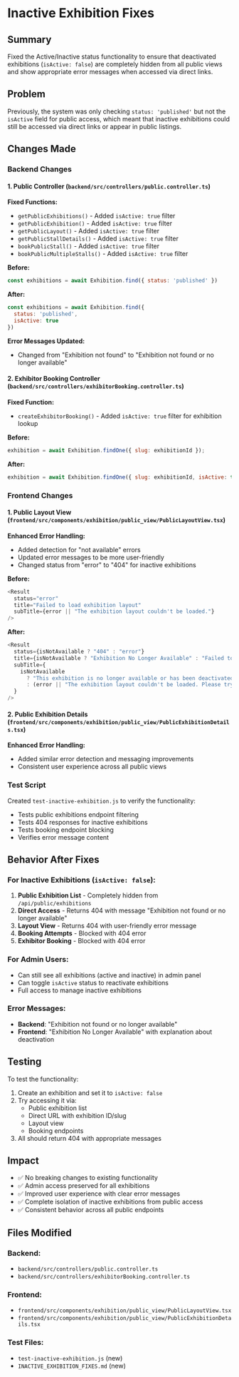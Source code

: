 # Inactive Exhibition Fixes

## Summary

Fixed the Active/Inactive status functionality to ensure that deactivated exhibitions (`isActive: false`) are completely hidden from all public views and show appropriate error messages when accessed via direct links.

## Problem

Previously, the system was only checking `status: 'published'` but not the `isActive` field for public access, which meant that inactive exhibitions could still be accessed via direct links or appear in public listings.

## Changes Made

### Backend Changes

#### 1. Public Controller (`backend/src/controllers/public.controller.ts`)

**Fixed Functions:**
- `getPublicExhibitions()` - Added `isActive: true` filter
- `getPublicExhibition()` - Added `isActive: true` filter  
- `getPublicLayout()` - Added `isActive: true` filter
- `getPublicStallDetails()` - Added `isActive: true` filter
- `bookPublicStall()` - Added `isActive: true` filter
- `bookPublicMultipleStalls()` - Added `isActive: true` filter

**Before:**
```javascript
const exhibitions = await Exhibition.find({ status: 'published' })
```

**After:**
```javascript
const exhibitions = await Exhibition.find({ 
  status: 'published',
  isActive: true 
})
```

**Error Messages Updated:**
- Changed from "Exhibition not found" to "Exhibition not found or no longer available"

#### 2. Exhibitor Booking Controller (`backend/src/controllers/exhibitorBooking.controller.ts`)

**Fixed Function:**
- `createExhibitorBooking()` - Added `isActive: true` filter for exhibition lookup

**Before:**
```javascript
exhibition = await Exhibition.findOne({ slug: exhibitionId });
```

**After:**
```javascript
exhibition = await Exhibition.findOne({ slug: exhibitionId, isActive: true });
```

### Frontend Changes

#### 1. Public Layout View (`frontend/src/components/exhibition/public_view/PublicLayoutView.tsx`)

**Enhanced Error Handling:**
- Added detection for "not available" errors
- Updated error messages to be more user-friendly
- Changed status from "error" to "404" for inactive exhibitions

**Before:**
```javascript
<Result
  status="error"
  title="Failed to load exhibition layout"
  subTitle={error || "The exhibition layout couldn't be loaded."}
/>
```

**After:**
```javascript
<Result
  status={isNotAvailable ? "404" : "error"}
  title={isNotAvailable ? "Exhibition No Longer Available" : "Failed to Load Exhibition"}
  subTitle={
    isNotAvailable 
      ? "This exhibition is no longer available or has been deactivated. It may have been removed by the organizer."
      : (error || "The exhibition layout couldn't be loaded. Please try again later.")
  }
/>
```

#### 2. Public Exhibition Details (`frontend/src/components/exhibition/public_view/PublicExhibitionDetails.tsx`)

**Enhanced Error Handling:**
- Added similar error detection and messaging improvements
- Consistent user experience across all public views

### Test Script

Created `test-inactive-exhibition.js` to verify the functionality:
- Tests public exhibitions endpoint filtering
- Tests 404 responses for inactive exhibitions
- Tests booking endpoint blocking
- Verifies error message content

## Behavior After Fixes

### For Inactive Exhibitions (`isActive: false`):

1. **Public Exhibition List** - Completely hidden from `/api/public/exhibitions`
2. **Direct Access** - Returns 404 with message "Exhibition not found or no longer available"
3. **Layout View** - Returns 404 with user-friendly error message
4. **Booking Attempts** - Blocked with 404 error
5. **Exhibitor Booking** - Blocked with 404 error

### For Admin Users:

- Can still see all exhibitions (active and inactive) in admin panel
- Can toggle `isActive` status to reactivate exhibitions
- Full access to manage inactive exhibitions

### Error Messages:

- **Backend**: "Exhibition not found or no longer available"
- **Frontend**: "Exhibition No Longer Available" with explanation about deactivation

## Testing

To test the functionality:

1. Create an exhibition and set it to `isActive: false`
2. Try accessing it via:
   - Public exhibition list
   - Direct URL with exhibition ID/slug
   - Layout view
   - Booking endpoints
3. All should return 404 with appropriate messages

## Impact

- ✅ No breaking changes to existing functionality
- ✅ Admin access preserved for all exhibitions
- ✅ Improved user experience with clear error messages
- ✅ Complete isolation of inactive exhibitions from public access
- ✅ Consistent behavior across all public endpoints

## Files Modified

### Backend:
- `backend/src/controllers/public.controller.ts`
- `backend/src/controllers/exhibitorBooking.controller.ts`

### Frontend:
- `frontend/src/components/exhibition/public_view/PublicLayoutView.tsx`
- `frontend/src/components/exhibition/public_view/PublicExhibitionDetails.tsx`

### Test Files:
- `test-inactive-exhibition.js` (new)
- `INACTIVE_EXHIBITION_FIXES.md` (new) 